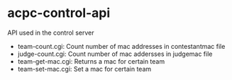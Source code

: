 # acpc-control-api
API used in the control server
* team-count.cgi: Count number of mac addresses in contestantmac file
* judge-count.cgi: Count number of mac addersses in judgemac file
* team-get-mac.cgi: Returns a mac for certain team
* team-set-mac.cgi: Set a mac for certain team
